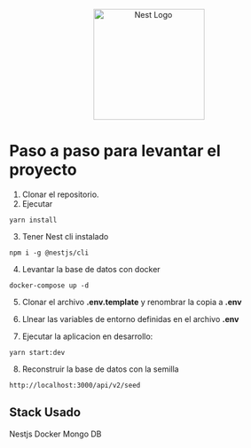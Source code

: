 <p align="center">
  <a href="http://nestjs.com/" target="blank"><img src="https://nestjs.com/img/logo-small.svg" width="200" alt="Nest Logo" /></a>
</p>

[circleci-image]: https://img.shields.io/circleci/build/github/nestjs/nest/master?token=abc123def456
[circleci-url]: https://circleci.com/gh/nestjs/nest

# Paso a paso para levantar el proyecto

1. Clonar el repositorio.
2. Ejecutar
```
yarn install
```
3. Tener Nest cli instalado
```
npm i -g @nestjs/cli
```
4. Levantar la base de datos con docker
```
docker-compose up -d
```
5. Clonar el archivo __.env.template__ y renombrar la copia a __.env__

6. Llnear las variables de entorno definidas en el archivo __.env__
7. Ejecutar la aplicacion en desarrollo:
```
yarn start:dev
```
8. Reconstruir la base de datos con la semilla
```
http://localhost:3000/api/v2/seed
```

## Stack Usado
Nestjs
Docker
Mongo DB

